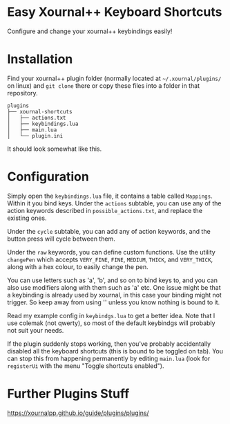 # Easy Xournal++ Keyboard Shortcuts
Configure and change your xournal++ keybindings easily!

# Installation
Find your xournal++ plugin folder (normally located at `~/.xournal/plugins/` on linux) and `git clone` there or copy these files into a
folder in that repository. 

```
plugins
├── xournal-shortcuts
│   ├── actions.txt
│   ├── keybindings.lua
│   ├── main.lua
│   └── plugin.ini
```
It should look somewhat like this.

# Configuration
Simply open the `keybindings.lua` file, it contains a table called `Mappings`. Within it you bind keys.
Under the `actions` subtable, you can use any of the action keywords described in `possible_actions.txt`, and replace
the existing ones.

Under the `cycle` subtable, you can add any of action keywords, and the button press will cycle between them.

Under the `raw` keywords, you can define custom functions. Use the utility `changePen` which accepts `VERY_FINE`, `FINE`, 
`MEDIUM`, `THICK`, and `VERY_THICK`, along with a hex colour, to easily change the pen.

You can use letters such as 'a', 'b', and so on to bind keys to, and you can also use modifiers along with them such as
'<Shift>a' etc. One issue might be that a keybinding is already used by xournal, in this case your binding might not trigger.
So keep away from using '<Ctrl>' unless you know nothing is bound to it.

Read my example config in `keybindgs.lua` to get a better idea. Note that I use colemak (not qwerty), so most of the default
keybindgs will probably not suit your needs.

If the plugin suddenly stops working, then you've probably accidentally disabled all the keyboard shortcuts (this is bound to
be toggled on tab). You can stop this from happening permanently by editing `main.lua` 
(look for `registerUi` with the menu "Toggle shortcuts enabled").

# Further Plugins Stuff
https://xournalpp.github.io/guide/plugins/plugins/
